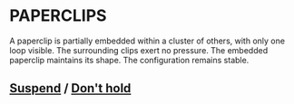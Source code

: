 # PAPERCLIPS

A paperclip is partially embedded within a cluster of others, with only one loop visible. The surrounding clips exert no pressure. The embedded paperclip maintains its shape. The configuration remains stable.

## [Suspend](page-ba358d3e2a6938ad) / [Don't hold](page-c04c292a05d11122)
